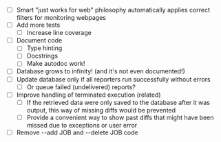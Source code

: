 - [ ] Smart "just works for web" philosophy automatically applies correct filters for monitoring webpages
- [ ] Add more tests
  - [ ] Increase line coverage
- [ ] Document code
  - [ ] Type hinting
  - [ ] Docstrings
  - [ ] Make autodoc work!
- [ ] Database grows to infinity! (and it's not even documented!)
- [ ] Update database only if all reporters run successfully without errors
  - [ ] Or queue failed (undelivered) reports?
- [ ] Improve handling of terminated execution (related)
  - [ ] If the retrieved data were only saved to the database after it was output, this way of missing diffs would 
        be prevented
  - [ ] Provide a convenient way to show past diffs that might have been missed due to exceptions or user error
- [ ] Remove --add JOB and --delete JOB code
